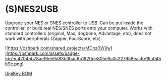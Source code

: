 # (S)NES2USB

Upgrade your NES or SNES controller to USB. Can be put inside the controller, or build real NES/SNES ports onto your computer. Works with standard controllers (original, Max, dogbone, Advantage, etc), does not work with peripherals (Zapper, FourScore, etc).

![https://oshpark.com/shared_projects/MCnz0W9w](https://oshpark.com/assets/badge-5b7ec47045b78aef6eb9d83b3bac6b1920de805e9a0c227658eac6e19a045b9c.png)

[DigiKey BOM](https://www.digikey.com/BOM/View?id=7739089)

